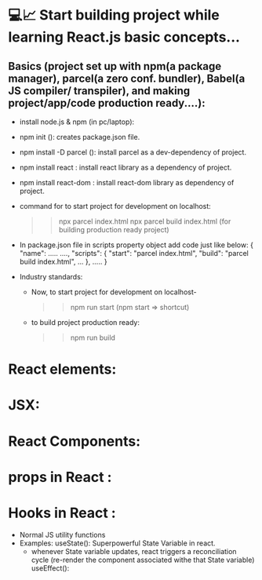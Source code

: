 # 💻📈 Start building project while learning React.js basic concepts...

## Basics (project set up with npm(a package manager), parcel(a zero conf. bundler), Babel(a JS compiler/ transpiler), and making project/app/code production ready....):

- install node.js & npm (in pc/laptop):
- npm init (): creates package.json file.
- npm install -D parcel (): install parcel as a dev-dependency of project.
- npm install react : install react library as a dependency of project.
- npm install react-dom : install react-dom library as dependency of project.
- command for to start project for development on localhost:
  >> npx parcel index.html
  >> npx parcel build index.html  (for building production ready project)
- In package.json file in scripts property object add code just like below:
  {
    "name": .....
    ....,
    "scripts": {
      "start": "parcel index.html",
      "build": "parcel build index.html",
      ...
    },
    .....
  }
  
- Industry standards: 
  - Now, to start project for development on localhost-
    >> npm run start     (npm start => shortcut)
  - to build project production ready:
    >> npm run build






# React elements:
# JSX:
# React Components:
# props in React :
# Hooks in React :
- Normal JS utility functions
- Examples: 
  useState(): Superpowerful State Variable in react.
    - whenever State variable updates, react triggers a reconciliation cycle (re-render the component associated withe that State variable)
  useEffect(): 